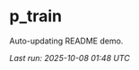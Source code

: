 # p_train

Auto-updating README demo.

<!--START_SECTION:status-->
_Last run: 2025-10-08 01:48 UTC_
<!--END_SECTION:status-->


































































































































































































































































































































































































































































































































































































































































































































































































































































































































































































































































